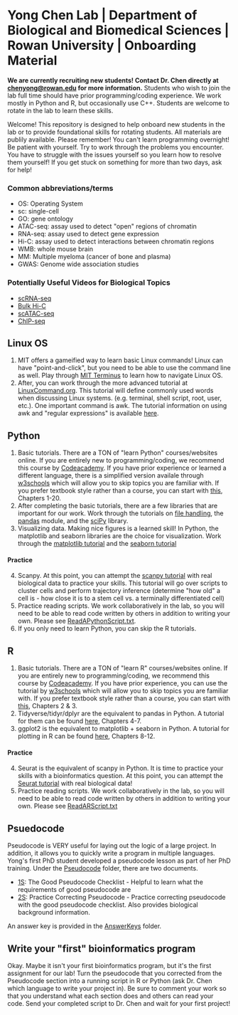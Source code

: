 # Yong Chen Lab | Department of Biological and Biomedical Sciences | Rowan University | Onboarding Material

**We are currently recruiting new students! Contact Dr. Chen directly at chenyong@rowan.edu for more information.**
Students who wish to join the lab full time should have prior programming/coding experience. We work mostly in Python and R, but occasionally use C++. Students are welcome to rotate in the lab to learn these skills. 


Welcome! This repository is designed to help onboard new students in the lab or to provide foundational skills for rotating students. All materials are publily available. Please remember! You can't learn programming overnight! Be patient with yourself. Try to work through the problems you encounter. You have to struggle with the issues yourself so you learn how to resolve them yourself! If you get stuck on something for more than two days, ask for help! 

### Common abbreviations/terms
- OS: Operating System
- sc: single-cell
- GO: gene ontology
- ATAC-seq: assay used to detect "open" regions of chromatin
- RNA-seq: assay used to detect gene expression
- Hi-C: assay used to detect interactions between chromatin regions
- WMB: whole mouse brain
- MM: Multiple myeloma (cancer of bone and plasma)
- GWAS: Genome wide association studies

### Potentially Useful Videos for Biological Topics
- [scRNA-seq](https://www.youtube.com/watch?v=8o6hspZwIYY)
- [Bulk Hi-C](https://www.youtube.com/watch?v=p1VoktH-ygc)
- [scATAC-seq](https://www.youtube.com/watch?v=9K5Q7oEO7ss)
- [ChIP-seq](https://www.youtube.com/watch?v=rlnN0DklF40)

## Linux OS 
1. MIT offers a gameified way to learn basic Linux commands! Linux can have "point-and-click", but you need to be able to use the command line as well. Play through [MIT Terminus](https://web.mit.edu/mprat/Public/web/Terminus/Web/main.html) to learn how to navigate Linux OS. 
2. After, you can work through the more advanced tutorial at [LinuxCommand.org](https://linuxcommand.org/index.php). This tutorial will define commonly used words when discussing Linux systems. (e.g. terminal, shell script, root, user, etc.). One important command is awk. The tutorial information on using awk and "regular expressions" is available [here](https://linuxcommand.org/lc3_adv_awk.php).

## Python 
1. Basic tutorials. There are a TON of "learn Python" courses/websites online. If you are entirely new to programming/coding, we recommend this course by [Codeacademy](https://www.codecademy.com/learn/learn-python-3). If you have prior experience or learned a different language, there is a simplified version availale through [w3schools](https://www.w3schools.com/python/python_intro.asp) which will allow you to skip topics you are familiar with. If you prefer textbook style rather than a course, you can start with [this](https://learnpythontherightway.com/#read), Chapters 1-20. 
2. After completing the basic tutorials, there are a few libraries that are important for our work. Work through the tutorials on [file handling](https://www.w3schools.com/python/python_file_handling.asp), the [pandas](https://www.w3schools.com/python/pandas/default.asp) module, and the [sciPy](https://www.w3schools.com/python/scipy/scipy_intro.php) library. 
3. Visualizing data. Making nice figures is a learned skill! In Python, the matplotlib and seaborn libraries are the choice for visualization. Work through the [matplotlib tutorial](https://www.w3schools.com/python/matplotlib_intro.asp) and the [seaborn tutorial](https://seaborn.pydata.org/tutorial/introduction.html) 
#### Practice
4. Scanpy. At this point, you can attempt the [scanpy tutorial](https://scanpy.readthedocs.io/en/stable/tutorials/index.html) with real biological data to practice your skills. This tutorial will go over scripts to cluster cells and perform trajectory inference (determine "how old" a cell is - how close it is to a stem cell vs. a terminally differentiated cell) 
5. Practice reading scripts. We work collaboratively in the lab, so you will need to be able to read code written by others in addition to writing your own. Please see [ReadAPythonScript.txt](./PythonSupplementals/ReadAPythonScript.txt).
6. If you only need to learn Python, you can skip the R tutorials. 

## R 
1. Basic tutorials. There are a TON of "learn R" courses/websites online. If you are entirely new to programming/coding, we recommend this course by [Codeacademy](https://www.codecademy.com/learn/learn-r). If you have prior experience, you can use the tutorial by [w3schools](https://www.w3schools.com/R/) which will allow you to skip topics you are familiar with. If you prefer textbook style rather than a course, you can start with [this](https://bookdown.org/yih_huynh/Guide-to-R-Book/intro.html), Chapters 2 & 3. 
2. Tidyverse/tidyr/dplyr are the equivalent to pandas in Python. A tutorial for them can be found [here](https://bookdown.org/yih_huynh/Guide-to-R-Book/tidyverse.html), Chapters 4-7.
3. ggplot2 is the equivalent to matplotlib + seaborn in Python. A tutorial for plotting in R can be found [here](https://bookdown.org/yih_huynh/Guide-to-R-Book/introduction-to-graphing.html), Chapters 8-12.
#### Practice 
4. Seurat is the equivalent of scanpy in Python. It is time to practice your skills with a bioinformatics question. At this point, you can attempt the [Seurat tutorial](https://satijalab.org/seurat/articles/pbmc3k_tutorial.html) with real biological data! 
5. Practice reading scripts. We work collaboratively in the lab, so you will need to be able to read code written by others in addition to writing your own. Please see [ReadARScript.txt](./RSupplementals/ReadARScript.txt)

## Psuedocode 
Pseudocode is VERY useful for laying out the logic of a large project. In addition, it allows you to quickly write a program in multiple languages. Yong's first PhD student developed a pseudocode lesson as part of her PhD training. Under the [Pseudocode](./Pseudocode) folder, there are two documents. 
- [1S](./Pseudocode/1S.pdf): The Good Pseudocode Checklist - Helpful to learn what the requirements of good pseudocode are
- [2S](./Pseudocode/2S.pdf): Practice Correcting Pseudocode - Practice correcting pseudocode with the good pseudocode checklist. Also provides biological background information.


An answer key is provided in the [AnswerKeys](./Pseudocode/AnswerKey) folder. 


## Write your "first" bioinformatics program
Okay. Maybe it isn't your first bioinformatics program, but it's the first assignment for our lab! Turn the pseudocode that you corrected from the Pseudocode section into a running script in R or Python (ask Dr. Chen which language to write your project in). Be sure to comment your work so that you understand what each section does and others can read your code. Send your completed script to Dr. Chen and wait for your first project! 
